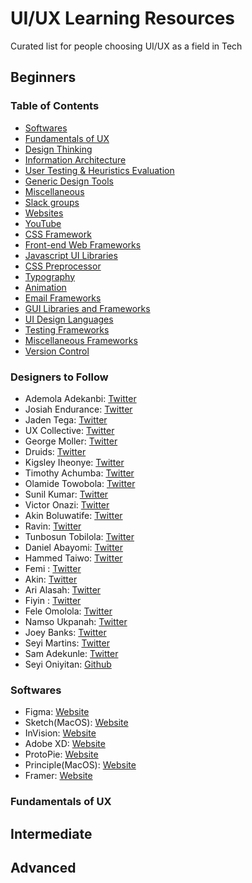 # UI/UX Learning Resources
Curated list for people choosing UI/UX as a field in Tech

## Beginners
### Table of Contents
* [Softwares](#softwares)
* [Fundamentals of UX](#fundamentals-of-ux)
* [Design Thinking](#design-thinking)
* [Information Architecture](#information-architecture)
* [User Testing & Heuristics Evaluation](#user-testing-and-heuristics-evaluation)
* [Generic Design Tools](#generic-design-tools)
* [Miscellaneous](#miscellaneous)
* [Slack groups](#slack)
* [Websites](#websites)
* [YouTube](#youtube)
* [CSS Framework](#front-end-css-frameworks)
* [Front-end Web Frameworks](#front-end-web-frameworks)
* [Javascript UI Libraries](#javascript-ui-libraries)
* [CSS Preprocessor](#css-preprocessor)
* [Typography](#typography)
* [Animation](#animation)
* [Email Frameworks](#email-frameworks)
* [GUI Libraries and Frameworks](#gui-libraries-and-frameworks)
* [UI Design Languages](#ui-design-languages)
* [Testing Frameworks](#testing-frameworks)
* [Miscellaneous Frameworks](#miscellaneous-frameworks)
* [Version Control](#version-control)

### Designers to Follow
* Ademola Adekanbi: [Twitter](https://twitter.com/adekanbi_rex)
* Josiah Endurance: [Twitter](https://twitter.com/hendurhance)
* Jaden Tega: [Twitter](https://twitter.com/dontegio)
* UX Collective: [Twitter](https://twitter.com/uxdesigncc)
* George Moller: [Twitter](https://twitter.com/_georgemoller)
* Druids: [Twitter](https://twitter.com/druids01)
* Kigsley Iheonye: [Twitter](https://twitter.com/kingsleyiheonye)
* Timothy Achumba: [Twitter](https://twitter.com/timothyachumba)
* Olamide Towobola: [Twitter](https://twitter.com/OlamideTowobola)
* Sunil Kumar: [Twitter](https://twitter.com/sunilc_)
* Victor Onazi: [Twitter](https://twitter.com/VictorOnazi_)
* Akin Boluwatife: [Twitter](https://twitter.com/akinboulex)
* Ravin: [Twitter](https://twitter.com/ravinashere)
* Tunbosun Tobilola: [Twitter](https://twitter.com/Futureio)
* Daniel Abayomi: [Twitter](https://twitter.com/pixelDahn)
* Hammed Taiwo: [Twitter](https://twitter.com/rapzzyofficial)
* Femi : [Twitter](https://twitter.com/TheFemiDigital)
* Akin: [Twitter](https://twitter.com/akintheodox)
* Ari Alasah: [Twitter](https://twitter.com/Yours_Areeh)
* Fiyin : [Twitter](https://twitter.com/fiyindesign)
* Fele Omolola: [Twitter](https://twitter.com/fele_omolola)
* Namso Ukpanah: [Twitter](https://twitter.com/namsoukpanah)
* Joey Banks: [Twitter](https://twitter.com/joeyabanks)
* Seyi Martins: [Twitter](https://twitter.com/seyimartinz)
* Sam Adekunle: [Twitter](https://twitter.com/samoflagos)
* Seyi Oniyitan: [Github](https://github.com/seyioniyitan)


### Softwares
* Figma: [Website](https://figma.com/)
* Sketch(MacOS): [Website](https://www.sketch.com/)
* InVision: [Website](https://www.invisionapp.com/)
* Adobe XD: [Website](https://www.adobe.com/products/xd.html)
* ProtoPie: [Website](https://www.protopie.io/)
* Principle(MacOS): [Website](http://principleformac.com/)
* Framer: [Website](https://framer.com/)

### Fundamentals of UX


## Intermediate

## Advanced
